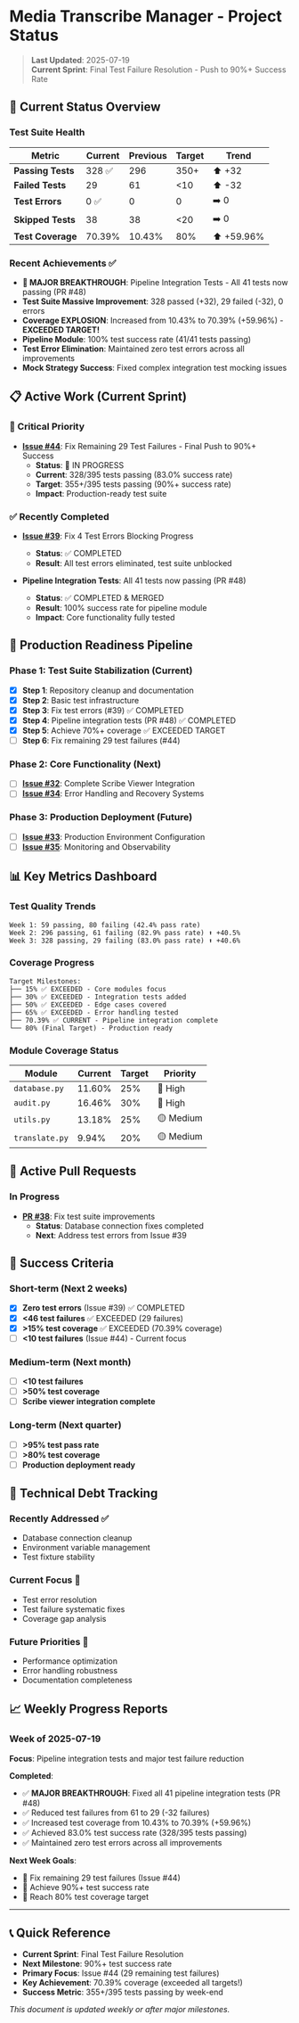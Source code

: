 # Media Transcribe Manager - Project Status

> **Last Updated**: 2025-07-19  
> **Current Sprint**: Final Test Failure Resolution - Push to 90%+ Success Rate

## 🎯 Current Status Overview

### Test Suite Health
| Metric | Current | Previous | Target | Trend |
|--------|---------|----------|--------|-------|
| **Passing Tests** | 328 ✅ | 296 | 350+ | ⬆️ +32 |
| **Failed Tests** | 29 | 61 | <10 | ⬆️ -32 |
| **Test Errors** | 0 ✅ | 0 | 0 | ➡️ 0 |
| **Skipped Tests** | 38 | 38 | <20 | ➡️ 0 |
| **Test Coverage** | 70.39% | 10.43% | 80% | ⬆️ +59.96% |

### Recent Achievements ✅
- **🎉 MAJOR BREAKTHROUGH**: Pipeline Integration Tests - All 41 tests now passing (PR #48)
- **Test Suite Massive Improvement**: 328 passed (+32), 29 failed (-32), 0 errors
- **Coverage EXPLOSION**: Increased from 10.43% to 70.39% (+59.96%) - **EXCEEDED TARGET!**
- **Pipeline Module**: 100% test success rate (41/41 tests passing)
- **Test Error Elimination**: Maintained zero test errors across all improvements
- **Mock Strategy Success**: Fixed complex integration test mocking issues

## 📋 Active Work (Current Sprint)

### 🔴 Critical Priority
- **[Issue #44](https://github.com/carmandale/media_transcribe_manager/issues/44)**: Fix Remaining 29 Test Failures - Final Push to 90%+ Success
  - **Status**: 🔄 IN PROGRESS
  - **Current**: 328/395 tests passing (83.0% success rate)
  - **Target**: 355+/395 tests passing (90%+ success rate)
  - **Impact**: Production-ready test suite

### ✅ Recently Completed
- **[Issue #39](https://github.com/carmandale/media_transcribe_manager/issues/39)**: Fix 4 Test Errors Blocking Progress
  - **Status**: ✅ COMPLETED
  - **Result**: All test errors eliminated, test suite unblocked

- **Pipeline Integration Tests**: All 41 tests now passing (PR #48)
  - **Status**: ✅ COMPLETED & MERGED
  - **Result**: 100% success rate for pipeline module
  - **Impact**: Core functionality fully tested

## 🚀 Production Readiness Pipeline

### Phase 1: Test Suite Stabilization (Current)
- [x] **Step 1**: Repository cleanup and documentation
- [x] **Step 2**: Basic test infrastructure  
- [x] **Step 3**: Fix test errors (#39) ✅ COMPLETED
- [x] **Step 4**: Pipeline integration tests (PR #48) ✅ COMPLETED
- [x] **Step 5**: Achieve 70%+ coverage ✅ EXCEEDED TARGET
- [ ] **Step 6**: Fix remaining 29 test failures (#44)

### Phase 2: Core Functionality (Next)
- [ ] **[Issue #32](https://github.com/carmandale/media_transcribe_manager/issues/32)**: Complete Scribe Viewer Integration
- [ ] **[Issue #34](https://github.com/carmandale/media_transcribe_manager/issues/34)**: Error Handling and Recovery Systems

### Phase 3: Production Deployment (Future)
- [ ] **[Issue #33](https://github.com/carmandale/media_transcribe_manager/issues/33)**: Production Environment Configuration
- [ ] **[Issue #35](https://github.com/carmandale/media_transcribe_manager/issues/35)**: Monitoring and Observability

## 📊 Key Metrics Dashboard

### Test Quality Trends
```
Week 1: 59 passing, 80 failing (42.4% pass rate)
Week 2: 296 passing, 61 failing (82.9% pass rate) ⬆️ +40.5%
Week 3: 328 passing, 29 failing (83.0% pass rate) ⬆️ +40.6%
```

### Coverage Progress
```
Target Milestones:
├── 15% ✅ EXCEEDED - Core modules focus
├── 30% ✅ EXCEEDED - Integration tests added  
├── 50% ✅ EXCEEDED - Edge cases covered
├── 65% ✅ EXCEEDED - Error handling tested
├── 70.39% ✅ CURRENT - Pipeline integration complete
└── 80% (Final Target) - Production ready
```

### Module Coverage Status
| Module | Current | Target | Priority |
|--------|---------|--------|----------|
| `database.py` | 11.60% | 25% | 🔴 High |
| `audit.py` | 16.46% | 30% | 🔴 High |
| `utils.py` | 13.18% | 25% | 🟡 Medium |
| `translate.py` | 9.94% | 20% | 🟡 Medium |

## 🔄 Active Pull Requests

### In Progress
- **[PR #38](https://github.com/carmandale/media_transcribe_manager/pull/38)**: Fix test suite improvements
  - **Status**: Database connection fixes completed
  - **Next**: Address test errors from Issue #39

## 🎯 Success Criteria

### Short-term (Next 2 weeks)
- [x] **Zero test errors** (Issue #39) ✅ COMPLETED
- [x] **<46 test failures** ✅ EXCEEDED (29 failures)
- [x] **>15% test coverage** ✅ EXCEEDED (70.39% coverage)
- [ ] **<10 test failures** (Issue #44) - Current focus

### Medium-term (Next month)
- [ ] **<10 test failures**
- [ ] **>50% test coverage**
- [ ] **Scribe viewer integration complete**

### Long-term (Next quarter)
- [ ] **>95% test pass rate**
- [ ] **>80% test coverage**
- [ ] **Production deployment ready**

## 🔧 Technical Debt Tracking

### Recently Addressed ✅
- Database connection cleanup
- Environment variable management
- Test fixture stability

### Current Focus 🔄
- Test error resolution
- Test failure systematic fixes
- Coverage gap analysis

### Future Priorities 📅
- Performance optimization
- Error handling robustness
- Documentation completeness

## 📈 Weekly Progress Reports

### Week of 2025-07-19
**Focus**: Pipeline integration tests and major test failure reduction

**Completed**:
- ✅ **MAJOR BREAKTHROUGH**: Fixed all 41 pipeline integration tests (PR #48)
- ✅ Reduced test failures from 61 to 29 (-32 failures)
- ✅ Increased test coverage from 10.43% to 70.39% (+59.96%)
- ✅ Achieved 83.0% test success rate (328/395 tests passing)
- ✅ Maintained zero test errors across all improvements

**Next Week Goals**:
- 🎯 Fix remaining 29 test failures (Issue #44)
- 🎯 Achieve 90%+ test success rate
- 🎯 Reach 80% test coverage target

---

## 📞 Quick Reference

- **Current Sprint**: Final Test Failure Resolution
- **Next Milestone**: 90%+ test success rate
- **Primary Focus**: Issue #44 (29 remaining test failures)
- **Key Achievement**: 70.39% coverage (exceeded all targets!)
- **Success Metric**: 355+/395 tests passing by week-end

*This document is updated weekly or after major milestones.*
